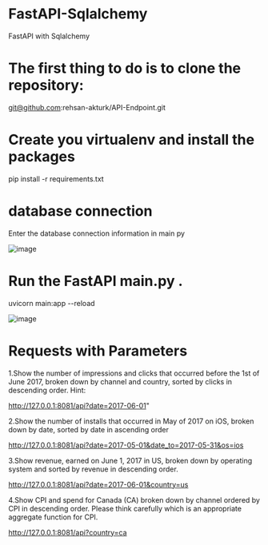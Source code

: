 # FastAPI-Sqlalchemy
FastAPI with Sqlalchemy



# The first thing to do is to clone the repository:
git@github.com:rehsan-akturk/API-Endpoint.git

# Create you virtualenv and install the packages
pip install -r requirements.txt


# database connection
Enter the database connection information in main py 

![image](https://user-images.githubusercontent.com/63419567/191960520-ceea04eb-8344-4589-a07a-61866f3cd7c2.png)




# Run the FastAPI main.py .


uvicorn main:app --reload

![image](https://user-images.githubusercontent.com/63419567/191960630-dceff03e-8996-40a9-97a3-ff0f7b007090.png)



# Requests with Parameters


1.Show the number of impressions and clicks that occurred before the 1st of June 2017,
broken down by channel and country, sorted by clicks in descending order. Hint:

http://127.0.0.1:8081/api?date=2017-06-01"


2.Show the number of installs that occurred in May of 2017 on iOS, broken down by date, sorted by date in ascending order

http://127.0.0.1:8081/api?date=2017-05-01&date_to=2017-05-31&os=ios

3.Show revenue, earned on June 1, 2017 in US, broken down by operating system and sorted by revenue in descending order.

http://127.0.0.1:8081/api?date=2017-06-01&country=us


4.Show CPI and spend for Canada (CA) broken down by channel ordered by CPI in descending order.
Please think carefully which is an appropriate aggregate function for CPI.


http://127.0.0.1:8081/api?country=ca


















